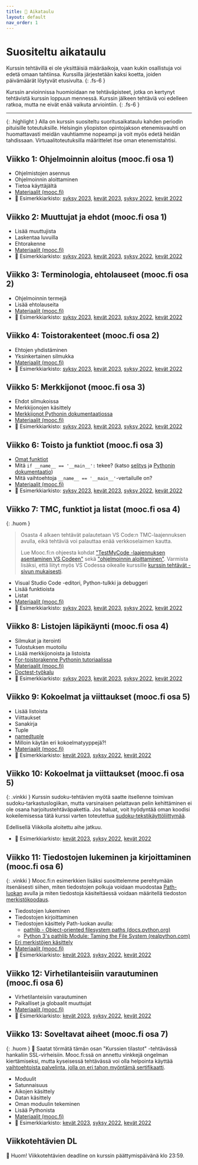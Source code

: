 ```yaml
---
title: 📅 Aikataulu
layout: default
nav_order: 1
---
```


# Suositeltu aikataulu

Kurssin tehtävillä ei ole yksittäisiä määräaikoja, vaan kukin osallistuja voi edetä omaan tahtiinsa. Kurssilla järjestetään kaksi koetta, joiden päivämäärät löytyvät etusivulta.
{: .fs-6 }

Kurssin arvioinnissa huomioidaan ne tehtäväpisteet, jotka on kertynyt tehtävistä kurssin loppuun mennessä. Kurssin jälkeen tehtäviä voi edelleen ratkoa, mutta ne eivät enää vaikuta arviointiin.
{: .fs-6 }

---

{: .highlight }
Alla on kurssin suositeltu suoritusaikataulu kahden periodin pituisille toteutuksille. Helsingin yliopiston opintojakson etenemisvauhti on huomattavasti meidän vauhtiamme nopeampi ja voit myös edetä heidän tahdissaan. Virtuaalitoteutuksilla määrittelet itse oman etenemistahtisi.


## Viikko 1: Ohjelmoinnin aloitus (mooc.fi osa 1)

* Ohjelmistojen asennus
* Ohjelmoinnin aloittaminen
* Tietoa käyttäjältä
* [Materiaalit (mooc.fi)](https://ohjelmointi-23.mooc.fi/osa-1)
* 📁 Esimerkkiarkisto: [syksy 2023](https://github.com/python-ohjelmointi/esimerkit-s23/tree/main/osa01), [kevät 2023](https://github.com/python-ohjelmointi/esimerkit-k23/tree/master/osa01), [syksy 2022](https://github.com/python-ohjelmointi/esimerkit-s22/blob/main/osa01), [kevät 2022](https://github.com/python-ohjelmointi/esimerkit/blob/main/osa01)


## Viikko 2: Muuttujat ja ehdot (mooc.fi osa 1)

* Lisää muuttujista
* Laskentaa luvuilla
* Ehtorakenne
* [Materiaalit (mooc.fi)](https://ohjelmointi-23.mooc.fi/osa-1)
* 📁 Esimerkkiarkisto: [syksy 2023](https://github.com/python-ohjelmointi/esimerkit-s23/tree/main/osa01), [kevät 2023](https://github.com/python-ohjelmointi/esimerkit-k23/tree/master/osa01), [syksy 2022](https://github.com/python-ohjelmointi/esimerkit-s22/blob/main/osa01), [kevät 2022](https://github.com/python-ohjelmointi/esimerkit/blob/main/osa01)


## Viikko 3: Terminologia, ehtolauseet (mooc.fi osa 2)

* Ohjelmoinnin termejä
* Lisää ehtolauseita
* [Materiaalit (mooc.fi)](https://ohjelmointi-23.mooc.fi/osa-2)
* 📁 Esimerkkiarkisto: [syksy 2023](https://github.com/python-ohjelmointi/esimerkit-s23/tree/main/osa02), [kevät 2023](https://github.com/python-ohjelmointi/esimerkit-k23/tree/master/osa02), [syksy 2022](https://github.com/python-ohjelmointi/esimerkit-s22/blob/main/osa02), [kevät 2022](https://github.com/python-ohjelmointi/esimerkit/blob/main/osa02)


## Viikko 4: Toistorakenteet (mooc.fi osa 2)

* Ehtojen yhdistäminen
* Yksinkertainen silmukka
* [Materiaalit (mooc.fi)](https://ohjelmointi-23.mooc.fi/osa-2)
* 📁 Esimerkkiarkisto: [syksy 2023](https://github.com/python-ohjelmointi/esimerkit-s23/tree/main/osa02), [kevät 2023](https://github.com/python-ohjelmointi/esimerkit-k23/tree/master/osa02), [syksy 2022](https://github.com/python-ohjelmointi/esimerkit-s22/blob/main/osa02), [kevät 2022](https://github.com/python-ohjelmointi/esimerkit/blob/main/osa02)


## Viikko 5: Merkkijonot (mooc.fi osa 3)

* Ehdot silmukoissa
* Merkkijonojen käsittely
* [Merkkijonot Pythonin dokumentaatiossa](https://docs.python.org/3/library/stdtypes.html#text-sequence-type-str)
* [Materiaalit (mooc.fi)](https://ohjelmointi-23.mooc.fi/osa-3)
* 📁 Esimerkkiarkisto: [syksy 2023](https://github.com/python-ohjelmointi/esimerkit-s23/tree/main/osa03), [kevät 2023](https://github.com/python-ohjelmointi/esimerkit-k23/tree/master/osa03), [syksy 2022](https://github.com/python-ohjelmointi/esimerkit-s22/blob/main/osa03), [kevät 2022](https://github.com/python-ohjelmointi/esimerkit/blob/main/osa03)


## Viikko 6: Toisto ja funktiot (mooc.fi osa 3)

* [Omat funktiot](https://docs.python.org/3/tutorial/controlflow.html#defining-functions)
* Mitä `if __name__ == '__main__':` tekee? (katso [selitys](https://stackoverflow.com/a/419185) ja [Pythonin dokumentaatio](https://docs.python.org/3/tutorial/modules.html#executing-modules-as-scripts))
* Mitä vaihtoehtoja `__name__ == '__main__'`-vertailulle on?
* [Materiaalit (mooc.fi)](https://ohjelmointi-23.mooc.fi/osa-3)
* 📁 Esimerkkiarkisto: [syksy 2023](https://github.com/python-ohjelmointi/esimerkit-s23/tree/main/osa03), [kevät 2023](https://github.com/python-ohjelmointi/esimerkit-k23/tree/master/osa03), [syksy 2022](https://github.com/python-ohjelmointi/esimerkit-s22/blob/main/osa03), [kevät 2022](https://github.com/python-ohjelmointi/esimerkit/blob/main/osa03)


## Viikko 7: TMC, funktiot ja listat (mooc.fi osa 4)

{: .huom }
> Osasta 4 alkaen tehtävät palautetaan VS Code:n TMC-laajennuksen avulla, eikä tehtäviä voi palauttaa enää verkkoselaimen kautta.
>
> Lue Mooc.fi:n ohjeesta kohdat ["TestMyCode -laajennuksen asentaminen VS Codeen"](https://www.mooc.fi/fi/installation/vscode/#TestMyCode-asentaminen) sekä ["ohjelmoinnin aloittaminen"](https://www.mooc.fi/fi/installation/vscode/#ohjelmoinnin-aloittaminen). Varmista lisäksi, että liityt myös VS Codessa oikealle kurssille [kurssin tehtävät -sivun mukaisesti](/tehtavat/).

* Visual Studio Code -editori, Python-tulkki ja debuggeri
* Lisää funktioista
* Listat
* [Materiaalit (mooc.fi)](https://ohjelmointi-23.mooc.fi/osa-4)
* 📁 Esimerkkiarkisto: [syksy 2023](https://github.com/python-ohjelmointi/esimerkit-s23/tree/main/osa04), [kevät 2023](https://github.com/python-ohjelmointi/esimerkit-k23/tree/master/osa04), [syksy 2022](https://github.com/python-ohjelmointi/esimerkit-s22/blob/main/osa04), [kevät 2022](https://github.com/python-ohjelmointi/esimerkit/blob/main/osa04)


## Viikko 8: Listojen läpikäynti (mooc.fi osa 4)

* Silmukat ja iterointi
* Tulostuksen muotoilu
* Lisää merkkijonoista ja listoista
* [For-toistorakenne Pythonin tutoriaalissa](https://docs.python.org/3/tutorial/controlflow.html#for-statements)
* [Materiaalit (mooc.fi)](https://ohjelmointi-23.mooc.fi/osa-4)
* [Doctest-työkalu](https://docs.python.org/3/library/doctest.html)
* 📁 Esimerkkiarkisto: [syksy 2023](https://github.com/python-ohjelmointi/esimerkit-s23/tree/main/osa04), [kevät 2023](https://github.com/python-ohjelmointi/esimerkit-k23/tree/master/osa04), [syksy 2022](https://github.com/python-ohjelmointi/esimerkit-s22/blob/main/osa04), [kevät 2022](https://github.com/python-ohjelmointi/esimerkit/blob/main/osa04)


<!--## 29.3. Koe klo 11-21

Tässä kokeessa koealue on mooc.fi:n osat 1-4. Järjestämme kokeen "itsepalveluperiaatteella" klo 11-21 välillä.

Koe järjestetään [Viope](https://hh.viope.com/)-nimisessä järjestelmässä ja kokeeseen ei tarvitse ilmoittautua etukäteen. Kukin kokelas saa käyttää kokeeseen valitsemanaan aikana annetulla aikavälillä korkeintaan 2,5 tuntia. Aika alkaa siitä, kun avaat kokeen ensimmäisen kerran. Ole mahdollisissa ongelmatilanteissa yhteydessä opettajaan ensisijaisesti Teamsin välityksellä.

* [Viope](https://hh.viope.com/)
* [Tarkempia ohjeita kokeeseen liittyen.](/koe)
* Voit halutessasi osallistua vain yhteen kokeeseen tai käydä tekemässä kokeen kaksi kertaa, jolloin parempi arvosana jää voimaan.
* Mikäli sinulla on erityisopettajan lausunto kokeen lisäajasta, voit käyttää myös saamasi lisäajan. Jos lausunnossa ei ole eritelty lisäajan kestoa, koeaikasi on 3 tuntia 15 minuuttia.
-->

<!-- ## 5.4. Data-analytiikan vierailutunti, ohjausta tehtäviin ja kokeen malliratkaisuja

Teams-oppitunnilla ei käsitellä uusia aiheita, mutta olette erittäin tervetulleita kysymään vinkkejä esimerkiksi kurssin tehtäviin liittyen. Voimme myös käydä läpi viime Viikkolla pidetyn kokeen ratkaisuja.

Viikkon toinen aihe on data-analytiikan vierailijaluento. Tiedot vierailun järjestelyistä löydät [Teams-kanavalta](https://teams.microsoft.com/l/message/19:KnQxSEHIkCBbVSMTKvjrxs3ByXxO0TzpYoW8EC-svDY1@thread.tacv2/1680522479356?tenantId=a9e39483-dd21-4c25-b848-2a625cff7939&groupId=eafa80cc-40d6-41b3-b6ec-72b6ffabbeee&parentMessageId=1680522479356&teamName=Python-ohjelmointi&channelName=General&createdTime=1680522479356&allowXTenantAccess=false).

* [📁 Kokeen esimerkkiratkaisuja](https://github.com/python-ohjelmointi/esimerkit-k23/tree/master/malliratkaisut)
-->

## Viikko 9: Kokoelmat ja viittaukset (mooc.fi osa 5)

* Lisää listoista
* Viittaukset
* Sanakirja
* Tuple
* [namedtuple](https://docs.python.org/3/library/collections.html#collections.namedtuple)
* Milloin käytän eri kokoelmatyyppejä?!
* [Materiaalit (mooc.fi)](https://ohjelmointi-23.mooc.fi/osa-5)
* 📁 Esimerkkiarkisto: [kevät 2023](https://github.com/python-ohjelmointi/esimerkit-k23/tree/master/osa05), [syksy 2022](https://github.com/python-ohjelmointi/esimerkit-s22/blob/main/osa05), [kevät 2022](https://github.com/python-ohjelmointi/esimerkit/blob/main/osa05)


## Viikko 10: Kokoelmat ja viittaukset (mooc.fi osa 5)

{: .vinkki }
Kurssin sudoku-tehtävien myötä saatte itsellenne toimivan sudoku-tarkastuslogiikan, mutta varsinaisen pelattavan pelin kehittäminen ei ole osana harjoitustehtäväpakettia. Jos haluat, voit hyödyntää oman koodisi kokeilemisessa tätä kurssi varten toteutettua [sudoku-tekstikäyttöliittymää](https://github.com/python-ohjelmointi/esimerkit-k23/tree/master/sudoku).

Edellisellä Viikkolla aloitettu aihe jatkuu.

* 📁 Esimerkkiarkisto: [kevät 2023](https://github.com/python-ohjelmointi/esimerkit-k23/tree/master/osa05), [syksy 2022](https://github.com/python-ohjelmointi/esimerkit-s22/blob/main/osa05), [kevät 2022](https://github.com/python-ohjelmointi/esimerkit/blob/main/osa05)


## Viikko 11: Tiedostojen lukeminen ja kirjoittaminen (mooc.fi osa 6)

{: .vinkki }
Mooc.fi:n esimerkkien lisäksi suosittelemme perehtymään itsenäisesti siihen, miten tiedostojen polkuja voidaan muodostaa [Path-luokan](https://docs.python.org/3/library/pathlib.html) avulla ja miten tiedostoja käsiteltäessä voidaan määritellä tiedoston[ merkistökoodaus](https://codereview.doctor/features/python/best-practice/file-open-read-encoding).

* Tiedostojen lukeminen
* Tiedostojen kirjoittaminen
* Tiedostojen käsittely Path-luokan avulla:
    * [pathlib - Object-oriented filesystem paths (docs.python.org)](https://docs.python.org/3/library/pathlib.html)
    * [Python 3's pathlib Module: Taming the File System (realpython.com)](https://realpython.com/python-pathlib/)
* [Eri merkistöjen käsittely](https://codereview.doctor/features/python/best-practice/file-open-read-encoding)
* [Materiaalit (mooc.fi)](https://ohjelmointi-23.mooc.fi/osa-6)
* 📁 Esimerkkiarkisto: [kevät 2023](https://github.com/python-ohjelmointi/esimerkit-k23/tree/master/osa06), [syksy 2022](https://github.com/python-ohjelmointi/esimerkit-s22/blob/main/osa06), [kevät 2022](https://github.com/python-ohjelmointi/esimerkit/blob/main/osa06)


## Viikko 12: Virhetilanteisiin varautuminen (mooc.fi osa 6) <!-- ja testaaminen -->

<!--* Oman koodin yksikkötestaaminen-->
* Virhetilanteisiin varautuminen
* Paikalliset ja globaalit muuttujat
* [Materiaalit (mooc.fi)](https://ohjelmointi-23.mooc.fi/osa-6)
* 📁 Esimerkkiarkisto: [kevät 2023](https://github.com/python-ohjelmointi/esimerkit-k23/tree/master/osa06), [syksy 2022](https://github.com/python-ohjelmointi/esimerkit-s22/blob/main/osa06), [kevät 2022](https://github.com/python-ohjelmointi/esimerkit/blob/main/osa06)


## Viikko 13: Soveltavat aiheet (mooc.fi osa 7)

{: .huom }
🔐 Saatat törmätä tämän osan "Kurssien tilastot" -tehtävässä hankaliin SSL-virheisiin. Mooc.fi:ssä on annettu vinkkejä ongelman kiertämiseksi, mutta kyseisessä tehtävässä voi olla helpointa käyttää [vaihtoehtoista palvelinta, jolla on eri tahon myöntämä sertifikaatti](/vinkit/#ssl-virheet-tehtävässä-kurssien-tilastot).

* Moduulit
* Satunnaisuus
* Aikojen käsittely
* Datan käsittely
* Oman moduulin tekeminen
* Lisää Pythonista
* [Materiaalit (mooc.fi)](https://ohjelmointi-23.mooc.fi/osa-7)
* 📁 Esimerkkiarkisto: [kevät 2023](https://github.com/python-ohjelmointi/esimerkit-k23/tree/master/osa07), [syksy 2022](https://github.com/python-ohjelmointi/esimerkit-s22/blob/main/osa07), [kevät 2022](https://github.com/python-ohjelmointi/esimerkit/blob/main/osa07)


<!--### 17.5. Koe klo 11-21 <del>ja viikkotehtävien DL klo 11</del>\*

Tässä kokeessa koealue painottuu mooc.fi:n osiin 1-4, mutta myös osien 5-7 osaaminen voi olla yksittäisissä tehtävissä tarpeen. Järjestämme kokeen "itsepalveluperiaatteella" klo 11-21 välillä.

Koe järjestetään ensimmäisen kokeen tavoin [Viope](https://hh.viope.com/)-nimisessä järjestelmässä ja kokeeseen ei tarvitse ilmoittautua etukäteen. Kukin kokelas saa käyttää kokeeseen valitsemanaan aikana annetulla aikavälillä korkeintaan 2,5 tuntia. Aika alkaa siitä, kun avaat kokeen ensimmäisen kerran. Ole mahdollisissa ongelmatilanteissa yhteydessä opettajaan ensisijaisesti Teamsin välityksellä.

Jos osallistuit jo edelliseen kokeeseen, saat halutessasi osallistua myös tähän ja korottaa arvosanaasi.

* [Viope](https://hh.viope.com/)
* [Tarkempia ohjeita kokeeseen liittyen.](/koe)
* Voit halutessasi osallistua vain yhteen kokeeseen tai käydä tekemässä kokeen kaksi kertaa, jolloin parempi arvosana jää voimaan.
* Mikäli sinulla on erityisopettajan lausunto kokeen lisäajasta, voit käyttää myös saamasi lisäajan. Jos lausunnossa ei ole eritelty lisäajan kestoa, koeaikasi on 3 tuntia 15 minuuttia.
* **Kaikkien Mooc.fi-tehtävien DL on kokeen alussa.**

Jätäthän kurssista vielä [opintojaksopalautetta!](https://mynet.haaga-helia.fi/group/pakki/opintopalaute)

\* **Viikkotehtävien DL on siirretty saman Viikkon perjantaille 19.5.**

-->

## Viikkotehtävien DL

📣 Huom! Viikkotehtävien deadline on kurssin päättymispäivänä klo 23:59.
